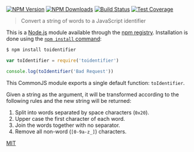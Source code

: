 
[![NPM Version][npm-image]][npm-url]
[![NPM Downloads][downloads-image]][downloads-url]
[![Build Status][github-actions-ci-image]][github-actions-ci-url]
[![Test Coverage][codecov-image]][codecov-url]

> Convert a string of words to a JavaScript identifier


This is a [Node.js](https://nodejs.org/en/) module available through the
[npm registry](https://www.npmjs.com/). Installation is done using the
[`npm install` command](https://docs.npmjs.com/getting-started/installing-npm-packages-locally):

```bash
$ npm install toidentifier
```


```js
var toIdentifier = require('toidentifier')

console.log(toIdentifier('Bad Request'))
```


This CommonJS module exports a single default function: `toIdentifier`.


Given a string as the argument, it will be transformed according to
the following rules and the new string will be returned:

1. Split into words separated by space characters (`0x20`).
2. Upper case the first character of each word.
3. Join the words together with no separator.
4. Remove all non-word (`[0-9a-z_]`) characters.


[MIT](LICENSE)

[codecov-image]: https://img.shields.io/codecov/c/github/component/toidentifier.svg
[codecov-url]: https://codecov.io/gh/component/toidentifier
[downloads-image]: https://img.shields.io/npm/dm/toidentifier.svg
[downloads-url]: https://npmjs.org/package/toidentifier
[github-actions-ci-image]: https://img.shields.io/github/workflow/status/component/toidentifier/ci/master?label=ci
[github-actions-ci-url]: https://github.com/component/toidentifier?query=workflow%3Aci
[npm-image]: https://img.shields.io/npm/v/toidentifier.svg
[npm-url]: https://npmjs.org/package/toidentifier



[npm]: https://www.npmjs.com/

[yarn]: https://yarnpkg.com/

